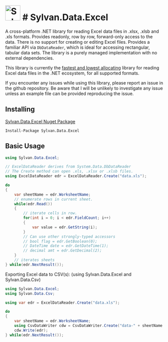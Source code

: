 # <img src="Sylvan.png" height="48" alt="Sylvan Logo"/> # Sylvan.Data.Excel

A cross-platform .NET library for reading Excel data files in .xlsx, .xlsb and .xls formats.
Provides readonly, row by row, forward-only access to the data.
There is no support for creating or editing Excel files.
Provides a familiar API via `DbDataReader`, which is ideal for accessing rectangular, tabular data sets.
The library is a purely managed implementation with no external dependencies.

This library is currently the [fastest and lowest allocating](https://github.com/MarkPflug/Benchmarks/blob/main/docs/ExcelBenchmarks.md) 
library for reading Excel data files in the .NET ecosystem, for all supported formats.

If you encounter any issues while using this library, please report an issue in the github repository.
Be aware that I will be unlikely to investigate any issue unless an example file can be provided reproducing the issue.

## Installing

[Sylvan.Data.Excel Nuget Package](https://www.nuget.org/packages/Sylvan.Data.Excel/)

`Install-Package Sylvan.Data.Excel`

## Basic Usage
```C#
using Sylvan.Data.Excel;

// ExcelDataReader derives from System.Data.DbDataReader
// The Create method can open .xls, .xlsx or .xlsb files.
using ExcelDataReader edr = ExcelDataReader.Create("data.xls");

do 
{
	var sheetName = edr.WorksheetName;
	// enumerate rows in current sheet.
	while(edr.Read())
	{
		// iterate cells in row.
		for(int i = 0; i < edr.FieldCount; i++)
		{
			var value = edr.GetString(i);
		}
		// Can use other strongly-typed accessors
		// bool flag = edr.GetBoolean(0);
		// DateTime date = edr.GetDateTime(1);
		// decimal amt = edr.GetDecimal(2);
	}
	// iterates sheets
} while(edr.NextResult());
```

Exporting Excel data to CSV(s): (using Sylvan.Data.Excel and Sylvan.Data.Csv)
```C#
using Sylvan.Data.Excel;
using Sylvan.Data.Csv;

using var edr = ExcelDataReader.Create("data.xls");

do 
{
	var sheetName = edr.WorksheetName;
	using CsvDataWriter cdw = CsvDataWriter.Create("data-" + sheetName + ".csv")
	cdw.Write(edr);
} while(edr.NextResult());
```
